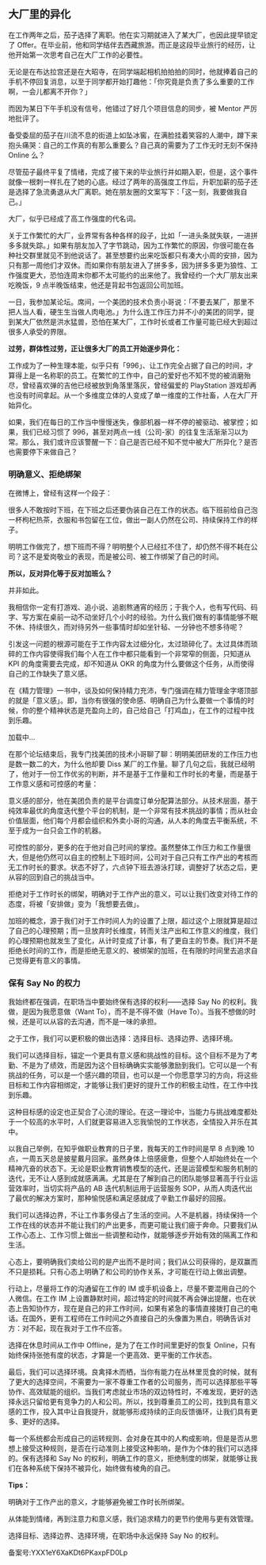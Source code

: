 ## 大厂里的异化

在工作两年之后，茄子选择了离职。他在实习期就进入了某大厂，也因此提早锁定了 Offer。在毕业前，他和同学结伴去西藏旅游。而正是这段毕业旅行的经历，让他开始第一次思考自己在大厂工作的必要性。

无论是在布达拉宫还是在大昭寺，在同学端起相机拍拍拍的同时，他就捧着自己的手机不停回复消息，以至于同学都开始打趣他：「你究竟是负责了多么重要的工作啊，一会儿都离不开你？」

而因为某日下午手机没有信号，他错过了好几个项目信息的同步，被 Mentor 严厉地批评了。

备受委屈的茄子在川流不息的街道上如坠冰窖，在满脸挂着笑容的人潮中，蹲下来抱头痛哭：自己的工作真的有那么重要么？自己真的需要为了工作无时无刻不保持 Online 么？

尽管茄子最终平复了情绪，完成了接下来的毕业旅行并如期入职，但是，这个事件就像一根刺一样扎在了她的心底。经过了两年的高强度工作后，升职加薪的茄子还是选择了急流勇退从大厂离职。她在朋友圈的文案写下：「这一刻，我要做我自己。」

大厂，似乎已经成了高工作强度的代名词。

关于工作繁忙的大厂，业界常有各种各样的段子，比如「一进头条就失联，一进拼多多就失踪。」如果有朋友加入了字节跳动，因为工作繁忙的原因，你很可能在各种社交群里就见不到他说话了。甚至想要约出来吃饭都只有凑大小周的安排，因为只有那一周他们才双休。而如果你有朋友进入了拼多多，因为拼多多更为狼性、工作强度更大，恐怕连周末你都不太可能约的出来他了。我曾经约一个大厂朋友出来吃晚饭，9 点半晚饭结束，他还是背起书包返回公司加班。

一日，我参加某论坛。席间，一个美团的技术负责小哥说：「不要去某厂，那里不把人当人看，硬生生当做人肉电池。」为什么连工作压力并不小的美团的同学，提到某大厂依然是洪水猛兽，恐怕在某大厂，工作时长或者工作量可能已经大到超过很多人承受的界限。

**过劳，群体性过劳，正让很多大厂的员工开始逐步异化：**

工作成为了一种生理本能，似乎只有「996」、让工作完全占据了自己的时间，才算得上是一名称职的员工。在繁忙的工作中，自己的爱好也不知不觉的被消磨殆尽，曾经喜欢弹的吉他已经被放到角落里落灰，曾经偏爱的 PlayStation 游戏却再也没有时间拿起。从一个多维度立体的人变成了单一维度的工作社畜，人在大厂开始异化。

如果，我们在每日的工作当中慢慢迷失，像部机器一样不停的被驱动、被掌控；如果，我们已经习惯了 996，甚至对两点一线（公司-家）的往复生活渐渐习以为常。那么，我们或许应该警醒一下：自己是否已经不知不觉中被大厂所异化？是否也需要停下来做自己？

### 明确意义、拒绝绑架

在微博上，曾经有这样一个段子：

很多人不敢按时下班，在下班之后还要伪装自己在工作的状态。临下班前给自己泡一杯枸杞热茶，衣服和书包留在工位，做出一副人仍然在公司、持续保持工作的样子。

明明工作做完了，想下班而不得？明明整个人已经扛不住了，却仍然不得不耗在公司？这不是爱岗敬业的表现，而是被公司、被工作绑架了自己的时间。

**所以，反对异化等于反对加班么？**

并非如此。

我相信你一定有打游戏、追小说、追剧熬通宵的经历；于我个人，也有写代码、码字、写方案在桌前一动不动坐好几个小时的经验。为什么我们做有的事情能够不眠不休、持续很久，而对待另外一些事情时却如坐针毡、一分钟也不想多待呢？

引发这一问题的根源可能在于工作内容太过细分化，太过琐碎化了。太过具体而琐碎的工作内容使得我们每个人在工作中都只能看到一个非常窄的侧面，只知道从 KPI 的角度需要去完成，却不知道从 OKR 的角度为什么要做这个任务，从而使得自己的工作缺失了意义感。

在《精力管理》一书中，谈及如何保持精力充沛，专门强调在精力管理金字塔顶部的就是「意义感」。即，当你有很强的使命感、明确自己为什么要做一个事情的时候，你的整个精神状态是充盈向上的，自己给自己「打鸡血」，在工作的过程中找到乐趣。

加载中...

在那个论坛结束后，我专门找美团的技术小哥聊了聊：明明美团研发的工作压力也是数一数二的大，为什么他却要 Diss 某厂的工作量。聊了几句之后，我就已经明了，他对于一份工作优劣的判断，并不是基于工作量和工作时长的考量，而是基于工作意义感和可控感的考量：

意义感的部分，他在美团负责的是平台调度订单分配算法部分。从技术层面，基于纯效率最优的角度迭代整个平台的机制，是一个非常有技术挑战的事情；而从社会价值层面，他们每个月都会组织和外卖小哥的沟通，从人本的角度去平衡系统，不至于成为一台只会工作的机器。

可控性的部分，更多的在于他对自己时间的掌控。虽然整体工作压力和工作量很大，但是他仍然可以自主的控制上下班时间，公司对于自己只有工作产出的考核而无工作时长的要求。状态不好了，六点钟下班去游泳打球，调整好了状态之后，更从容的回到自己的挑战当中。

拒绝对于工作时长的绑架，明确对于工作产出的意义，可以让我们改变对待工作的态度，将被「安排做」变为「我想要去做」。

加班的概念，源于我们对于工作时间人为的设置了上限，超过这个上限就算是超过了自己的心理预期；而一旦放弃时长维度，转而关注产出和工作意义的维度，我们的心理预期也就发生了变化，从计时变成了计事，有了更自主的节奏。我们并不是拒绝长时间的工作，而是拒绝无意义的、被绑架的加班，在有限的时间里去追求自己觉得更有意义的事情。

### 保有 Say No 的权力

我始终都在强调，在职场当中要始终保有选择的权利——选择 Say No 的权利。我做，是因为我愿意做（Want To），而不是不得不做（Have To）。当我不想做的时候，还是可以从容的去沟通，而不是一味的承担。

之于工作，我们可以更积极的做出选择：选择目标、选择边界、选择环境。

我们可以选择目标，锚定一个更具有意义感和挑战性的目标。这个目标不是为了考勤、不是为了绩效，而是因为这个目标确确实实能够激励到我们。它可以是一个有挑战的任务，可以是一个感兴趣的项目，也可以是一个你愿意学习的方向，将这些目标和工作内容相绑定，才能够让我们更好的提升工作的积极主动性，在工作中找到乐趣。

这种目标感的设定也正契合了心流的理论。在这一理论中，当能力与挑战难度都处于一个较高的水平时，人们就更容易进入忘我愉悦的工作状态，全情投入并乐在其中。

以我自己举例，在知乎做职业教育的日子里，我每天的工作时间是早 8 点到晚 10 点，一周五天总是披星戴月回家。虽然身体上倍感疲惫，但整个人却始终处在一个精神亢奋的状态下。无论是职业教育销售模型的迭代，还是运营模型和服务机制的迭代，无不让人感到成就感满满。尤其是在了解到自己的团队能够显著高于行业运营效率时，当切实将产品的 AB 迭代机制运用于运营服务 SOP，从而人肉迭代出了最优的解决方案时，那种愉悦感和满足感就成了辛勤工作最好的回报。

我们可以选择边界，不让工作事务侵占了生活的空间。人不是机器，持续保持一个工作在线的状态并不能让我们的产出更多，而更可能让我们疲于奔命。只要我们从工作心态上、工作习惯上做出一些调整和动作，就能够逐步开始有效的隔离工作和生活。

心态上，要明确我们卖给公司的是产出而不是时间；我们从公司获得的，是双赢而不只是损耗。只有心态上明确了和公司的协作关系，才可能在行动上做出调整。

行动上，尽量将工作的沟通留在工作的 IM 或手机设备上，尽量不要混用自己的个人微信。在工作 IM 上设置静默时间，超过特定的时间就不再会弹出提醒，也在状态上告知协作方，现在是自己的非工作时间，如果有紧急的事情直接拨打自己的电话。在国外，更有工程师在工作时间之外直接自己的头像置为黑白，明确告诉对方：对不起，现在我对于工作不应答。

选择在休息时间从工作中 Offline，是为了在工作时间里更好的恢复 Online，只有始终保持张弛有度的状态，才算是一个更高效、更平衡的工作状态。

最后，我们可以选择环境。良禽择木而栖，当你有能力在丛林里觅食的时候，就有了更大的选择空间，不需要为一家不尊重工作者的公司服务，而可以选择那些平等协作、高效赋能的组织。当我们考虑就业市场的双边特性时，不难发现，更好的选择永远只留给更有竞争力的人和公司。所以，找到尊重员工的公司，找到具有意义感的工作，投入其中让自我提升，就能够形成持续的正向反馈循环，让我们具有更多、更好的选择。

每一个系统都会形成自己的运转规则、会对身在其中的人构成影响，但是是否从思想上接受这种规则，是否在行动准则上接受这种影响，是作为个体的我们可以选择的。保有选择和 Say No 的权利，明确工作的意义，拒绝制度的绑架，就能够让我们在各种系统下保持不被异化，始终做有棱角的自己。

**Tips：**

明确对于工作产出的意义，才能够避免被工作时长所绑架。

从体能到情绪，再到注意力和意义感，我们追求精力的更节约使用与更有效管理。

选择目标、选择边界、选择环境，在职场中永远保持 Say No 的权利。

备案号:YXX1eY6XaKDt6PKaxpFD0Lp